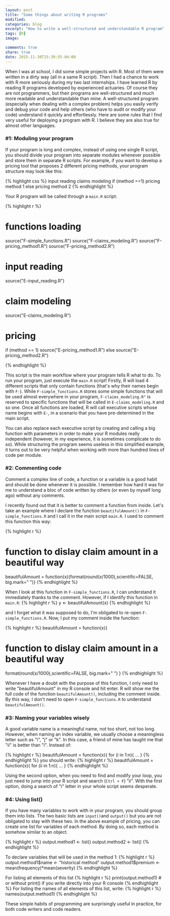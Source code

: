 ```yaml
---
layout: post
title: "Some things about writing R programs"
modified:
categories: blog
excerpt: "How to write a well-structured and understandable R program"
tags: [R]
image:

comments: true
share: true
date: 2015-11-30T15:39:55-04:00
---
```


When I was at school, I did some simple projects with R. Most of them were written in a dirty way (all in a same R script). Then I had a chance to work with R more seriously during my two last internships. I have learned R by reading R programs developed by experienced actuaries. Of course they are not programmers, but their programs are well-structured and much more readable and understandable than mine. A well-structured program (especially when dealing with a complex problem) helps you easily verify and debug your code and help others (who have to audit or modify your code) understand it quickly and effortlessly. Here are some rules that I find very useful for deploying a program with R. I believe they are also true for almost other languages.

### #1: Moduling your program

If your program is long and complex, instead of using one single R script, you should divide your program into separate modules whenever possible and store them in separate R scripts. For example, if you want to develop a pricing tool that proposes 2 different pricing methods, your program structure may look like this:

{% highlight css %}
input reading
claims modeling 
if (method ==1)
    pricing method 1
else
    pricing method 2
{% endhighlight %}

Your R program will be called through a `main.R` script: 

{% highlight r %}
# functions loading       
source("F-simple_functions.R")
source("F-claims_modeling.R")
source("F-pricing_method1.R")
source("F-pricing_method2.R")

# input reading
source("E-input_reading.R")

# claim modeling
source("E-claims_modeling.R")
# pricing 
if (method == 1)
    source("E-pricing_method1.R")
else
    source("E-pricing_method2.R")

{% endhighlight %}

This script is the main workflow where your program tells R what to do. To run your program, just execute the `main.R` script! Firstly, R will load 4 different scripts that only contain functions (that's why their names begin with `F-`).  While `F-simple_functions.R` stores some simple functions that will be used almost everywhere in your program, `F-claims_modeling.R"` is reserved to specific functions that will be called in `E-claims_modeling.R` and so one. Once all functions are loaded, R will call executive scripts whose name begins with `E-`, in a scenario that you have pre-determined in the main script. 

You can also replace each executive script by creating and calling a big function with parameters in order to make your R modules really independent (however, in my experience, it is sometimes complicate to do so). While structuring the program seems useless in this simplified example, it turns out to be very helpful when working with more than hundred lines of code per module.


### #2: Commenting code
Comment a complex line of code, a function or a variable is a good habit and should be done whenever it is possible. I remember how hard it was for me to understand a bloc of code written by others (or even by myself long ago) without any comments.

I recently found out that it is better to comment a function from inside. Let's take an example where I declare the function `beautifulAmount()` in `F-simple_functions.R` and I call it in the main script `main.R`. I used to comment this function this way:

{% highlight r %}
# function to dislay claim amount in a beautiful way
beautifulAmount = function(x){format(round(x/1000),scientific=FALSE, big.mark=" ")}
{% endhighlight %}

When I look at this function in `F-simple_functions.R`, I can understand it immediately thanks to the comment. However, if I identify this function in `main.R`:
{% highlight r %}
y <- beautifulAmount(x)
{% endhighlight %}

and I forget what it was supposed to do, I'm obligated to re-open `F-simple_functions.R`. Now, I put my comment inside the function:

{% highlight r %}
beautifulAmount = function(x){
# function to dislay claim amount in a beautiful way
format(round(x/1000),scientific=FALSE, big.mark=" ")
}
{% endhighlight %}

Whenever I have a doubt with the purpose of this function, I only need to write "beautifulAmount" in my R console and hit enter. R will show me the full code of the function `beautifulAmount()`, including the comment inside. By this way, I don't need to open `F-simple_functions.R` to understand `beautifulAmount()`.


### #3: Naming your variables wisely

A good variable name is a meaningful name, not too short, not too long. However, when naming an index variable, we usually choose a meaningless letter such as "i", "j" or "k". In this case, a friend of mine has taught me that "ii" is better than "i". Instead of:  

{% highlight r %}
beautifulAmount = function(x){
for (i in 1:n){
...
}
{% endhighlight %}
you should write:
{% highlight r %}
beautifulAmount = function(x){
for (ii in 1:n){
...
}
{% endhighlight %}

Using the second option, when you need to find and modify your loop, you just need to jump into your R script and search (`Ctrl + F`) "ii". With the first option, doing a search of "i" letter in your whole script seems desperate.

### #4: Using list()
If you have many variables to work with in your program, you should group them into lists. The two basic lists are `input()`and `output()` but you are not obligated to stay with these two. In the above example of pricing, you can create one list for variables of each method. By doing so, each method is somehow similar to an object.

{% highlight r %}
output.method1 <- list()
output.method2 <- list()
{% endhighlight %}

To declare variables that will be used in the method 1:
{% highlight r %}
output.method1$name <- "historical method"
output.method1$premium <- mean(frequency)*mean(severity)
{% endhighlight %}

For listing all elements of this list
{% highlight r %}
print(output.method1) # or without print() if you write directly into your R console
{% endhighlight %}
For listing the names of all elements of this list, write:
{% highlight r %}
names(output.method1)
{% endhighlight %}

These simple habits of programming are surprisingly useful in practice, for both code writers and code readers.

